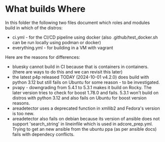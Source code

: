 # What builds Where

In this folder the following two files document which roles and modules build in which of the distros:

- ci.yml - for the CI/CD pipeline using docker (also .github/test_docker.sh can be run locally using podman or docker)
- everything.yml - for building in a VM with vagrant

Here are the reasons for differences:

- bluesky cannot build in CI because that is containers in containers. (there are ways to do this and we can revisit this later)
- the latest p4p released TODAY (2024-10-01 v4.2.0) does build with python 3.12 but still fails on Ubuntu for some reason - to be investigated.
- pvapy - downgrading from 5.4.1 to 5.3.1 makes it build on Rocky. The later version tries to check for boost 1.78.0 and fails. 5.3.1 won't build on distros with python 3.12 and also fails on Ubuntu for boost version reasons.
- areadetector uses a deprecated function in xmllib2 and Fedora's version is too new.
- areadetector also fails on debian because its version of ansible does not support 'search_string' in lineinfile which is used in adcore_prep.yml. Trying to get an new ansible from the ubuntu ppa (as per ansible docs) fails with dependecy conflicts.